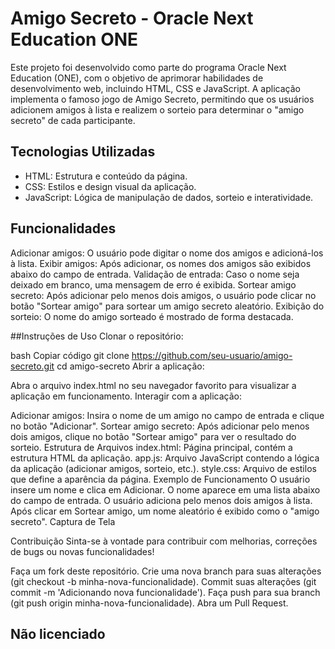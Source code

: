 # Amigo Secreto - Oracle Next Education ONE

Este projeto foi desenvolvido como parte do programa Oracle Next Education (ONE), com o objetivo de aprimorar habilidades de desenvolvimento web, incluindo HTML, CSS e JavaScript. A aplicação implementa o famoso jogo de Amigo Secreto, permitindo que os usuários adicionem amigos à lista e realizem o sorteio para determinar o "amigo secreto" de cada participante.

## Tecnologias Utilizadas

* HTML: Estrutura e conteúdo da página.
* CSS: Estilos e design visual da aplicação.
* JavaScript: Lógica de manipulação de dados, sorteio e interatividade.
  
## Funcionalidades
Adicionar amigos: O usuário pode digitar o nome dos amigos e adicioná-los à lista.
Exibir amigos: Após adicionar, os nomes dos amigos são exibidos abaixo do campo de entrada.
Validação de entrada: Caso o nome seja deixado em branco, uma mensagem de erro é exibida.
Sortear amigo secreto: Após adicionar pelo menos dois amigos, o usuário pode clicar no botão "Sortear amigo" para sortear um amigo secreto aleatório.
Exibição do sorteio: O nome do amigo sorteado é mostrado de forma destacada.

##Instruções de Uso
Clonar o repositório:

bash
Copiar código
git clone https://github.com/seu-usuario/amigo-secreto.git
cd amigo-secreto
Abrir a aplicação:

Abra o arquivo index.html no seu navegador favorito para visualizar a aplicação em funcionamento.
Interagir com a aplicação:

Adicionar amigos: Insira o nome de um amigo no campo de entrada e clique no botão "Adicionar".
Sortear amigo secreto: Após adicionar pelo menos dois amigos, clique no botão "Sortear amigo" para ver o resultado do sorteio.
Estrutura de Arquivos
index.html: Página principal, contém a estrutura HTML da aplicação.
app.js: Arquivo JavaScript contendo a lógica da aplicação (adicionar amigos, sorteio, etc.).
style.css: Arquivo de estilos que define a aparência da página.
Exemplo de Funcionamento
O usuário insere um nome e clica em Adicionar.
O nome aparece em uma lista abaixo do campo de entrada.
O usuário adiciona pelo menos dois amigos à lista.
Após clicar em Sortear amigo, um nome aleatório é exibido como o "amigo secreto".
Captura de Tela

Contribuição
Sinta-se à vontade para contribuir com melhorias, correções de bugs ou novas funcionalidades!

Faça um fork deste repositório.
Crie uma nova branch para suas alterações (git checkout -b minha-nova-funcionalidade).
Commit suas alterações (git commit -m 'Adicionando nova funcionalidade').
Faça push para sua branch (git push origin minha-nova-funcionalidade).
Abra um Pull Request.

## Não licenciado
